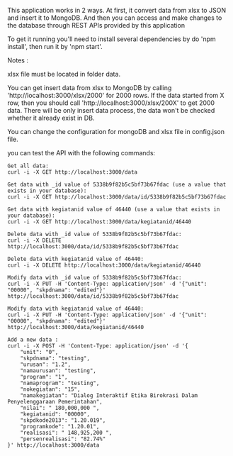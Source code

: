 This application works in 2 ways. At first, it convert data from xlsx to JSON and insert it to MongoDB. And then you can access and make changes to the database through REST APIs provided by this application

To get it running you'll need to install several dependencies by do 'npm install', then run it by 'npm start'. 

Notes : 

xlsx file must be located in folder data.

You can get insert data from xlsx to MongoDB by calling 'http://localhost:3000/xlsx/2000' for 2000 rows. If the data started from X row, then you should call 'http://localhost:3000/xlsx/200X' to get 2000 data. There will be only insert data process, the data won't be checked whether it already exist in DB.

You can change the configuration for mongoDB and xlsx file in config.json file.

you can test the API with the following commands:

    Get all data:
    curl -i -X GET http://localhost:3000/data

    Get data with _id value of 5338b9f82b5c5bf73b67fdac (use a value that exists in your database):
    curl -i -X GET http://localhost:3000/data/id/5338b9f82b5c5bf73b67fdac

    Get data with kegiatanid value of 46440 (use a value that exists in your database):
    curl -i -X GET http://localhost:3000/data/kegiatanid/46440

    Delete data with _id value of 5338b9f82b5c5bf73b67fdac:
    curl -i -X DELETE http://localhost:3000/data/id/5338b9f82b5c5bf73b67fdac

    Delete data with kegiatanid value of 46440:
    curl -i -X DELETE http://localhost:3000/data/kegiatanid/46440

    Modify data with _id value of 5338b9f82b5c5bf73b67fdac:
    curl -i -X PUT -H 'Content-Type: application/json' -d '{"unit": "00000", "skpdnama": "edited"}' http://localhost:3000/data/id/5338b9f82b5c5bf73b67fdac

    Modify data with kegiatanid value of 46440:
    curl -i -X PUT -H 'Content-Type: application/json' -d '{"unit": "00000", "skpdnama": "edited"}' http://localhost:3000/data/kegiatanid/46440

    Add a new data :
    curl -i -X POST -H 'Content-Type: application/json' -d '{
    	"unit": "0",
    	"skpdnama": "testing",
    	"urusan": "1.2",
    	"namaurusan": "testing",
    	"program": "1",
    	"namaprogram": "testing",
    	"nokegiatan": "15",
    	"namakegiatan": "Dialog Interaktif Etika Birokrasi Dalam Penyelenggaraan Pemerintahan",
    	"nilai": " 180,000,000 ",
    	"kegiatanid": "00000",
    	"skpdkode2013": "1.20.019",
    	"programkode": "1.20.01",
    	"realisasi": " 148,925,200 ",
    	"persenrealisasi": "82.74%"
    }' http://localhost:3000/data 

